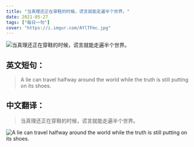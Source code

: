```yaml
---
title: "当真理还正在穿鞋的时候，谎言就能走遍半个世界。"
date: 2021-05-27
tags: ["每日一句"]
cover: "https://i.imgur.com/AYlTFmc.jpg"
---
```


![当真理还正在穿鞋的时候，谎言就能走遍半个世界。](https://i.imgur.com/WkZfvUg.jpg)

## 英文短句：
> A lie can travel halfway around the world while the truth is still putting on its shoes.

<!--more-->

## 中文翻译：
> 当真理还正在穿鞋的时候，谎言就能走遍半个世界。

![A lie can travel halfway around the world while the truth is still putting on its shoes.](https://i.imgur.com/inzEAfn.jpg)

